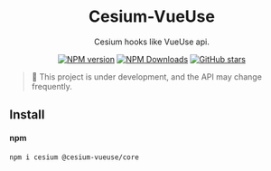 <h1 align="center">Cesium-VueUse</h1>

<p align="center">Cesium hooks like VueUse api.</p>

<p align="center">
<a href="https://www.npmjs.com/package/@cesium-vueuse/core" target="__blank"><img src="https://img.shields.io/npm/v/@cesium-vueuse/core?color=a1b858&label=" alt="NPM version"></a>
<a href="https://www.npmjs.com/package/@cesium-vueuse/core" target="__blank"><img alt="NPM Downloads" src="https://img.shields.io/npm/dm/@cesium-vueuse/core?color=50a36f&label="></a>
<a href="https://github.com/GeoVueJS/cesium-vueuse" target="__blank"><img alt="GitHub stars" src="https://img.shields.io/github/stars/GeoVueJS/cesium-vueuse?style=social"></a>

</p>

> 🚧 This project is under development, and the API may change frequently.

## Install

#### npm

```bash
npm i cesium @cesium-vueuse/core
```
